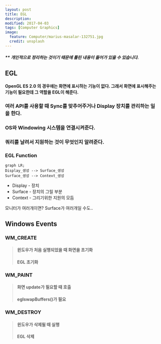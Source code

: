 ```yaml
---
layout: post
title: EGL
description:
modified: 2017-04-03
tags: [Computer Graphics]
image:
  feature: Computer/marius-masalar-132751.jpg
  credit: unsplash
---
```

##### ** 개인적으로 정리하는 것이기 때문에 틀린 내용이 들어가 있을 수 있습니다.

## EGL
#### OpenGL ES 2.0 의 경우에는 화면에 표시하는 기능이 없다. 그래서 화면에 표시해주는 기능이 필요한데 그 역할을 EGL이 해준다.
### 여러 API를 사용할 때 Sync를 맞추어주거나 Display 장치를 관리하는 일을 한다.
### OS와 Windowing 시스템을 연결시켜준다.
### 쿼리를 날려서 지원하는 것이 무엇인지 알려준다.

### EGL Function
```mermaid
graph LR;
Display_생성 --> Surface_생성
Surface_생성 --> Context_생성
```
- Display - 장치
- Surface - 장치의 그릴 부분
- Context - 그리기위한 지원의 모듬

모니터가 여러개이면? Surface가 여러개일 수도..

## Windows Events

### WM_CREATE
> #### 윈도우가 처음 실행되었을 때 화면을 초기화
> #### EGL 초기화

### WM_PAINT
> #### 화면 update가 필요할 때 호출
> #### eglswapBuffers()가 필요

### WM_DESTROY
> #### 윈도우가 삭제될 때 실행
> #### EGL 삭제
